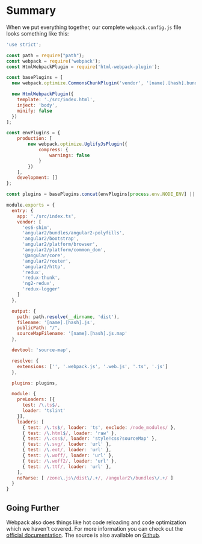 # Summary

When we put everything together, our complete `webpack.config.js` file looks something like this:

```javascript
'use strict';

const path = require("path");
const webpack = require('webpack');
const HtmlWebpackPlugin = require('html-webpack-plugin');

const basePlugins = [
  new webpack.optimize.CommonsChunkPlugin('vendor', '[name].[hash].bundle.js'),

  new HtmlWebpackPlugin({
    template: './src/index.html',
    inject: 'body',
    minify: false
  })
];

const envPlugins = {
    production: [
        new webpack.optimize.UglifyJsPlugin({
            compress: {
                warnings: false
            }
        })
    ],
    development: []
};

const plugins = basePlugins.concat(envPlugins[process.env.NODE_ENV] || []);

module.exports = {
  entry: {
    app: './src/index.ts',
    vendor: [
      'es6-shim',
      'angular2/bundles/angular2-polyfills',
      'angular2/bootstrap',
      'angular2/platform/browser',
      'angular2/platform/common_dom',
      '@angular/core',
      'angular2/router',
      'angular2/http',
      'redux',
      'redux-thunk',
      'ng2-redux',
      'redux-logger'
    ]
  },

  output: {
    path: path.resolve(__dirname, 'dist'),
    filename: '[name].[hash].js',
    publicPath: "/",
    sourceMapFilename: '[name].[hash].js.map'
  },

  devtool: 'source-map',

  resolve: {
    extensions: ['', '.webpack.js', '.web.js', '.ts', '.js']
  },

  plugins: plugins,

  module: {
    preLoaders: [{
      test: /\.ts$/,
      loader: 'tslint'
    }],
    loaders: [
      { test: /\.ts$/, loader: 'ts', exclude: /node_modules/ },
      { test: /\.html$/, loader: 'raw' },
      { test: /\.css$/, loader: 'style!css?sourceMap' },
      { test: /\.svg/, loader: 'url' },
      { test: /\.eot/, loader: 'url' },
      { test: /\.woff/, loader: 'url' },
      { test: /\.woff2/, loader: 'url' },
      { test: /\.ttf/, loader: 'url' },
    ],
    noParse: [ /zone\.js\/dist\/.+/, /angular2\/bundles\/.+/ ]
  }
}
```

## Going Further

Webpack also does things like hot code reloading and code optimization which we haven't covered. For more information you can check out the [official documentation](http://webpack.github.io/docs/). The source is also available on [Github](https://github.com/webpack/webpack).
